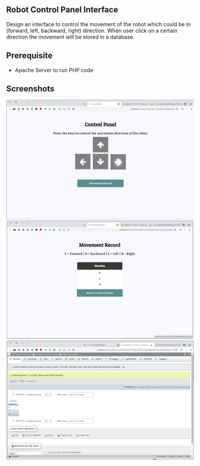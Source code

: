 ## Robot Control Panel Interface
Design an interface to control the movement of the robot which could be in (forward, left, backward, right) direction. When user click on a certain direction the movement will be stored in a database. <br>
## Prerequisite
- Apache Server to run PHP code 

## Screenshots

<img src="/RobotControlPanel/Images/screenshot1.png" >
<img src="/RobotControlPanel/Images/screenshot2.png" >
<img src="/RobotControlPanel/Images/screenshot3.png" >


